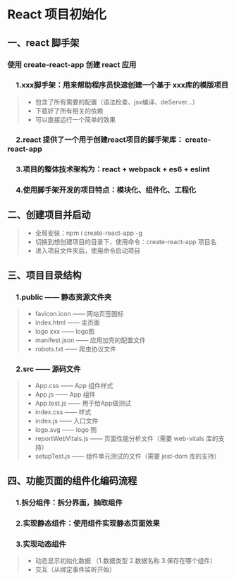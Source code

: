 # React 项目初始化

## 一、react 脚手架

### 使用 create-react-app 创建 react 应用

### <p><p>

### &nbsp;&nbsp;&nbsp;&nbsp; 1.xxx脚手架：用来帮助程序员快速创建一个基于 xxx库的模版项目
> + 包含了所有需要的配置（语法检查、jsx编译、deServer...）
> + 下载好了所有相关的依赖
> + 可以直接运行一个简单的效果

### &nbsp;&nbsp;&nbsp;&nbsp; 2.react 提供了一个用于创建react项目的脚手架库： create-react-app

### &nbsp;&nbsp;&nbsp;&nbsp; 3.项目的整体技术架构为：react + webpack + es6 + eslint

### &nbsp;&nbsp;&nbsp;&nbsp; 4.使用脚手架开发的项目特点：模块化、组件化、工程化

### <p><p>

## 二、创建项目并启动
> + 全局安装：npm i create-react-app -g
> + 切换到想创建项目的目录下，使用命令：create-react-app 项目名
> + 进入项目文件夹后，使用命令启动项目

### <p><p>

## 三、项目目录结构

### &nbsp;&nbsp;&nbsp;&nbsp; 1.public —— 静态资源文件夹
> + favicon.icon —— 网站页签图标
> + index.html —— 主页面
> + logo xxx —— logo图
> + manifest.json —— 应用加壳的配置文件
> + robots.txt —— 爬虫协议文件

### <p><p>

### &nbsp;&nbsp;&nbsp;&nbsp; 2.src —— 源码文件
> + App.css —— App 组件样式
> + App.js —— App 组件
> + App.test.js —— 用于给App做测试
> + index.css —— 样式
> + index.js —— 入口文件
> + logo.svg —— logo 图
> + reportWebVitals.js —— 页面性能分析文件（需要 web-vitals 库的支持）
> + setupTest.js —— 组件单元测试的文件（需要 jest-dom 库的支持）

### <p><p>

## 四、功能页面的组件化编码流程
### &nbsp;&nbsp;&nbsp;&nbsp; 1.拆分组件：拆分界面，抽取组件
### &nbsp;&nbsp;&nbsp;&nbsp; 2.实现静态组件：使用组件实现静态页面效果
### &nbsp;&nbsp;&nbsp;&nbsp; 3.实现动态组件
> + 动态显示初始化数据 （1.数据类型 2.数据名称 3.保存在哪个组件）
> + 交互（从绑定事件监听开始）

